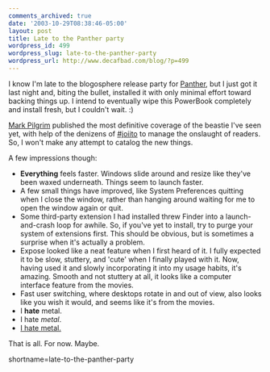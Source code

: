 ```yaml
---
comments_archived: true
date: '2003-10-29T08:38:46-05:00'
layout: post
title: Late to the Panther party
wordpress_id: 499
wordpress_slug: late-to-the-panther-party
wordpress_url: http://www.decafbad.com/blog/?p=499
---
```

<p>
I know I'm late to the blogosphere release party for <a href="http://www.apple.com/macosx/">Panther</a>, but I just got it last night and, biting the bullet, installed it with only minimal effort toward backing things up.  I intend to eventually wipe this PowerBook completely and install fresh, but I couldn't wait.  :)
</p>
<p>
<a href="http://diveintomark.org/archives/2003/10/24/panther">Mark Pilgrim</a> published the most definitive coverage of the beastie I've seen yet, with help of the denizens of <a href="http://joi.ito.com/joiwiki/IrcChannel">#joiito</a> to manage the onslaught of readers.  So, I won't make any attempt to catalog the new things.
</p>
<p>
A few impressions though:
</p>
<ul>
<li><b>Everything</b> feels faster.  Windows slide around and resize like they've been waxed underneath.  Things seem to launch faster.</li>
<li>A few small things have improved, like System Preferences quitting when I close the window, rather than hanging around waiting for me to open the window again or quit.</li>
<li>Some third-party extension I had installed threw Finder into a launch-and-crash loop for awhile.  So, if you've yet to install, try to purge your system of extensions first.  This should be obvious, but is sometimes a surprise when it's actually a problem.</li>
<li>Expose looked like a neat feature when I first heard of it.  I fully expected it to be slow, stuttery, and 'cute' when I finally played with it.  Now, having used it and slowly incorporating it into my usage habits, it's amazing.  Smooth and not stuttery at all, it looks like a computer interface feature from the movies.</li>
<li>Fast user switching, where desktops rotate in and out of view, also looks like you wish it would, and seems like it's from the movies.</li>
<li>I <b>hate</b> metal.</li>
<li>I hate <i>metal</i>.</li>
<li><u>I hate metal.</u></li>
</ul>
<p>
That is all.  For now.  Maybe.
</p>
<!--more-->
shortname=late-to-the-panther-party
